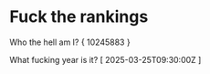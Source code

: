 # Fuck the rankings

Who the hell am I?
{ 10245883 }

What fucking year is it?
[ 2025-03-25T09:30:00Z ]
